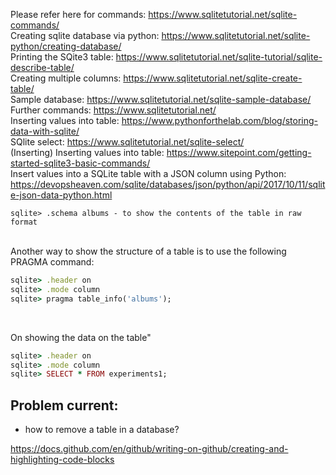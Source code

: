 
Please refer here for commands: https://www.sqlitetutorial.net/sqlite-commands/
<br>
Creating sqlite database via python: https://www.sqlitetutorial.net/sqlite-python/creating-database/
<br>
Printing the SQite3 table: https://www.sqlitetutorial.net/sqlite-tutorial/sqlite-describe-table/
<br>
Creating multiple columns: https://www.sqlitetutorial.net/sqlite-create-table/
<br>
Sample database: https://www.sqlitetutorial.net/sqlite-sample-database/
<br>
Further commands: https://www.sqlitetutorial.net/
<br>
Inserting values into table: https://www.pythonforthelab.com/blog/storing-data-with-sqlite/
<br>
SQlite select: https://www.sqlitetutorial.net/sqlite-select/
<br>
(Inserting)  Inserting values into table: https://www.sitepoint.com/getting-started-sqlite3-basic-commands/
<br>
Insert values into a SQLite table with a JSON column using Python: https://devopsheaven.com/sqlite/databases/json/python/api/2017/10/11/sqlite-json-data-python.html




``` sqlite> .schema albums - to show the contents of the table in raw format ```



<br>
Another way to show the structure of a table is to use the following PRAGMA command:
<br>

```ruby 
sqlite> .header on
sqlite> .mode column
sqlite> pragma table_info('albums');
``` 
<br>

On showing the data on the table"
```ruby
sqlite> .header on
sqlite> .mode column
sqlite> SELECT * FROM experiments1;
```
<h> Problem current:
  - 
  - how to remove a table in a database? 















https://docs.github.com/en/github/writing-on-github/creating-and-highlighting-code-blocks

